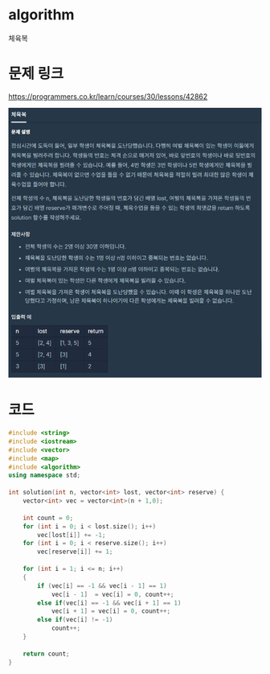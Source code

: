 ﻿# algorithm 
체육복


# 문제 링크  
https://programmers.co.kr/learn/courses/30/lessons/42862

![title](https://github.com/jungmin3834/algorithm/blob/master/image/42862.png)
  
# 코드

```cpp
#include <string>
#include <iostream>
#include <vector>
#include <map>
#include <algorithm>
using namespace std;

int solution(int n, vector<int> lost, vector<int> reserve) {
    vector<int> vec = vector<int>(n + 1,0);
    
    int count = 0;
	for (int i = 0; i < lost.size(); i++)
		vec[lost[i]] += -1;
	for (int i = 0; i < reserve.size(); i++)
		vec[reserve[i]] += 1;

	for (int i = 1; i <= n; i++)
	{
		if (vec[i] == -1 && vec[i - 1] == 1)
			vec[i - 1]  = vec[i] = 0, count++;
		else if(vec[i] == -1 && vec[i + 1] == 1)
			vec[i + 1] = vec[i] = 0, count++;
        else if(vec[i] != -1)
            count++;
	}
    
	return count;
}
```
